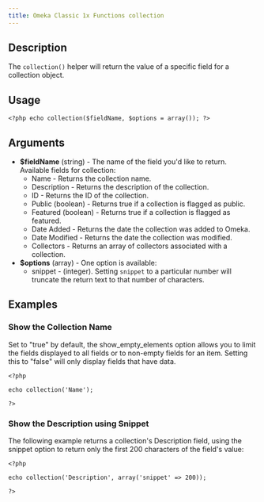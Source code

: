 ```yaml
---
title: Omeka Classic 1x Functions collection
---
```


Description
---------------------------------------------------------------

The `collection()` helper will return the value of a specific field for a collection object.

Usage
---------------------------------------------------


``` {.de1}
<?php echo collection($fieldName, $options = array()); ?>
```

Arguments
-----------------------------------------------------------

-   **\$fieldName** (string) - The name of the field you'd like
    to return. Available fields for collection:
    -   Name - Returns the collection name.
    -   Description - Returns the description of the collection.
    -   ID - Returns the ID of the collection.
    -   Public (boolean) - Returns true if a collection is flagged as public.
    -   Featured (boolean) - Returns true if a collection is flagged as featured.
    -   Date Added - Returns the date the collection was added to Omeka.
    -   Date Modified - Returns the date the collection was modified.
    -   Collectors - Returns an array of collectors associated with a collection.
-   **\$options** (array) - One option is available:
    -   snippet - (integer). Setting `snippet` to a particular number will truncate the return text to that number of characters.

Examples
---------------------------------------------------------

### Show the Collection Name
Set to "true" by default, the show\_empty\_elements option allows you to limit the fields displayed to all fields or to non-empty fields for an item. Setting this to "false" will only display fields that have data.


``` {.de1}
<?php 
 
echo collection('Name'); 
 
?>
```


### Show the Description using Snippet
The following example returns a collection's Description field, using the snippet option to return only the first 200 characters of the field's value:

``` {.de1}
<?php 
 
echo collection('Description', array('snippet' => 200)); 
 
?>
```

